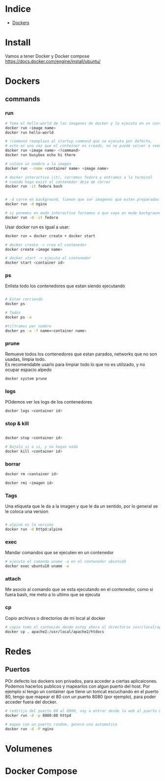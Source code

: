 # Indice

- [Dockers](#dockers)

# Install

Vamos a tener Docker y Docker compose
https://docs.docker.com/engine/install/ubuntu/

# Dockers

## commands

### run

```sh
# Toma el hello-world de las imagenes de docker y lo ejecuta en un contenedor
docker run <image name>
docker run hello-world

# !command reemplaza al startup command que se ejecuta por defecto,
# esto es una vez que el conteiner es creado, no se puede volver a reemplazar una vez que ya se genero
docker run <image name> <!command>
docker run busybox echo hi there

# coloco un nombre a la imagen
docker run --name <container name> <image name>

# docker interactivo (it), corremos fedora y entramos a la terminal
# cuando hago exist el contenedor deja de correr
docker run -it fedora bash


# -d corre en background, tienen que ser imagenes que esten preparadas para trabajar en background
docker run -d nginx

# si ponemos en modo interactivo forzamos a que vaya en modo background
docker run -d -it fedora
```

Usar docker run es igual a usar:

```sh
docker run = docker create + docker start

# docker create -> crea el contenedor
docker create <image name>

# docker start -> ejecuta el contenedor
docker start <container id>
```

### ps

Enlista todo los contenedores que estan siendo ejecutando

```sh

# Estan corriendo
docker ps

# Todos
docker ps -a

#tiltramos por nombre
docker ps -a -f name=<container name>

```

### prune

Remueve todos los contenedores que estan parados, networks que no son usadas, limpia todo.<br />
Es recomendable usarlo para limpiar todo lo que no es utilizado, y no ocupar espacio alpedo

```sh
docker system prune
```

### logs

POdemos ver los logs de los contenedores

```sh
docker logs <container id>
```

### stop & kill

```sh

docker stop <container id>

# Bajalo si o si, y no hagas nada
docker kill <container id>
```

### borrar

```sh
docker rm <container id>

docker rmi <imagen id>

```

### Tags

Una etiqueta que le da a la imagen y que le da un sentido, por lo general se le coloca una version

```sh

# alpine es la version
docker run -d httpd:alpine
```

### exec

Mandar comandos que se ejecuten en un contenedor

```sh
# ejecuto el comando uname -a en el contenedor ubuntu10
docker exec ubuntu10 uname -a

```

### attach

Me asocio al comando que se esta ejecutando en el contenedor, como si fuera bash, me meto a lo ultimo que se ejecuta

### cp

Copio archivos o directorios de mi local al docker

```sh
# copio todo el contenido donde estoy ahora al directorio /usr/local/apache2/htdocs del contenedor apache2
docker cp . apache2:/usr/local/apache2/htdocs
```

# Redes

## Puertos

POr defecto los dockers son privados, para acceder a ciertas aplicaicones. Podemos hacerlos publicos y mapearlos con algun puerto del host.
Por ejemplo si tengo un container que tiene un tomcat escuchando en el puerto 80, tengo que mapear el 80 con un puerto 8080 (por ejemplo), para poder acceder fuera del docker.

```sh
# redirijo del puerto 80 al 8080, voy a entrar desde la web al puerto 8080
docker run -d -p 8080:80 httpd

# mapeo con un puerto random, genero uno automatico
docker run -d -P nginx
```

# Volumenes

# Docker Compose
